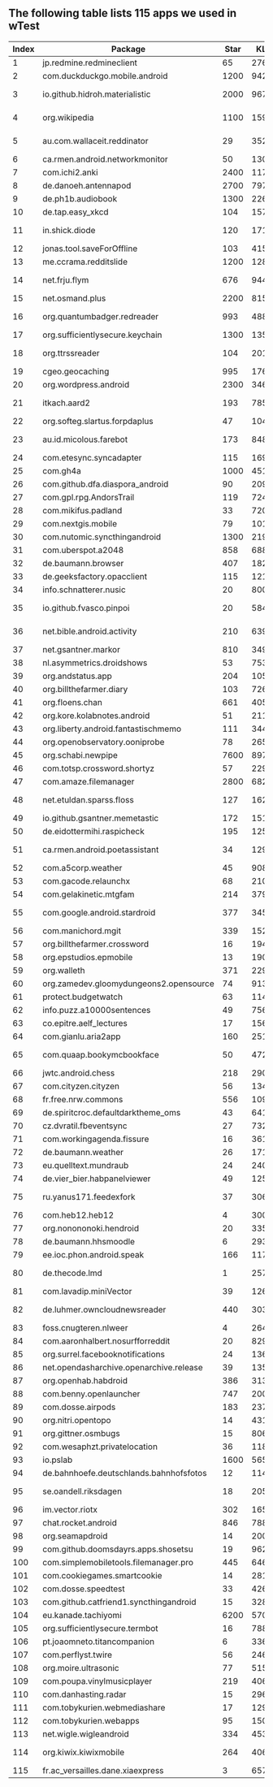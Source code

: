 ## The following table lists 115 apps we used in wTest

| Index | Package                                 | Star | KLOC   | Revisions | Issues | Ratings | Downloads | Category                                                       |
| ----- | --------------------------------------- | ---- | ------ | --------- | ------ | ------- | --------- | -------------------------------------------------------------- |
| 1     | jp.redmine.redmineclient                | 65   | 27685  | 1351      | 138    | 3.7     | 5K+       | Productivity                                                   |
| 2     | com.duckduckgo.mobile.android           | 1200 | 94287  | 940       | 192    | 4.7     | 10M+      | Tools                                                          |
| 3     | io.github.hidroh.materialistic          | 2000 | 96739  | 1731      | 791    | 4.4     | 100K+     | News & Magazines                                               |
| 4     | org.wikipedia                           | 1100 | 159134 | 12355     | 918    | 4.6     | 10M+      | Books & Reference                                              |
| 5     | au.com.wallaceit.reddinator             | 29   | 35271  | 362       | 23     | 4.3     | 50K+      | News & Magazines                                               |
| 6     | ca.rmen.android.networkmonitor          | 50   | 13052  | 995       | 96     | 4.3     | 50K+      | Tools                                                          |
| 7     | com.ichi2.anki                          | 2400 | 117600 | 9303      | 3973   | 4.5     | 5M+       | Education                                                      |
| 8     | de.danoeh.antennapod                    | 2700 | 79700  | 6033      | 2291   | 4.7     | 500K+     | Music & Audio                                                  |
| 9     | de.ph1b.audiobook                       | 1300 | 22612  | 3909      | 846    | 4.5     | 100K+     | Music & Audio                                                  |
| 10    | de.tap.easy\_xkcd                       | 104  | 15774  | 768       | 132    | 4.6     | 50K+      | Comics                                                         |
| 11    | in.shick.diode                          | 120  | 17167  | 993       | 35     | 4       | 10K+      | News & Magazines                                               |
| 12    | jonas.tool.saveForOffline               | 103  | 4157   | 145       | 55     |         |           |                                                                |
| 13    | me.ccrama.redditslide                   | 1200 | 128959 | 3788      | 2443   |         |           |                                                                |
| 14    | net.frju.flym                           | 676  | 9447   | 1375      | 335    | 4.2     | 10K+      | News & Magazines                                               |
| 15    | net.osmand.plus                         | 2200 | 815578 | 59614     | 5793   | 4.2     | 5M+       | Travel & Local                                                 |
| 16    | org.quantumbadger.redreader             | 993  | 48856  | 1306      | 456    | 4.7     | 50K+      | News & Magazines                                               |
| 17    | org.sufficientlysecure.keychain         | 1300 | 135679 | 7149      | 1828   | 4.2     | 100K+     | Communication                                                  |
| 18    | org.ttrssreader                         | 104  | 20190  | 1699      | 387    | 4.3     | 10K+      | News & Magazines                                               |
| 19    | cgeo.geocaching                         | 995  | 176198 | 11883     | 5641   | 4.6     | 5M+       | Entertainment                                                  |
| 20    | org.wordpress.android                   | 2300 | 346413 | 42894     | 5394   | 4.5     | 10M+      | Productivity                                                   |
| 21    | itkach.aard2                            | 193  | 7850   | 368       | 83     | 4.7     | 10K+      | Books & Reference                                              |
| 22    | org.softeg.slartus.forpdaplus           | 47   | 104175 | 987       | 12     |         |           |                                                                |
| 23    | au.id.micolous.farebot                  | 173  | 84812  | 3974      | 64     | 4.2     | 5K+       | Maps & Navigation                                              |
| 24    | com.etesync.syncadapter                 | 115  | 16943  | 1453      | 83     | 4.8     | 1K+       | Tools                                                          |
| 25    | com.gh4a                                | 1000 | 45141  | 2677      | 738    | 4.4     | 100K+     | Productivity                                                   |
| 26    | com.github.dfa.diaspora\_android        | 90   | 20982  | 635       | 156    |         |           |                                                                |
| 27    | com.gpl.rpg.AndorsTrail                 | 119  | 724370 | 2877      | 41     | 4.3     | 500K+     | Game                                                           |
| 28    | com.mikifus.padland                     | 33   | 7206   | 208       | 37     | 0       | 500+      | Productivity                                                   |
| 29    | com.nextgis.mobile                      | 79   | 10186  | 1457      | 636    | 4.1     | 10K+      | Productivity                                                   |
| 30    | com.nutomic.syncthingandroid            | 1300 | 21907  | 1748      | 1070   | 4.4     | 100K+     | Productivity                                                   |
| 31    | com.uberspot.a2048                      | 858  | 688    | 90        | 45     | 4.1     | 1M+       | Game                                                           |
| 32    | de.baumann.browser                      | 407  | 18221  | 896       | 255    |         |           |                                                                |
| 33    | de.geeksfactory.opacclient              | 115  | 121250 | 4034      | 297    | 3.5     | 50K+      | Education                                                      |
| 34    | info.schnatterer.nusic                  | 20   | 8009   | 685       | 18     | 3.7     | 1K+       | Music & Audio                                                  |
| 35    | io.github.fvasco.pinpoi                 | 20   | 5845   | 168       | 21     | 0       | 10K+      | Maps & Navigation                                              |
| 36    | net.bible.android.activity              | 210  | 63951  | 4676      | 428    | 4.6     | 100K+     | Books & Reference                                              |
| 37    | net.gsantner.markor                     | 810  | 34979  | 1278      | 535    | 4.7     | 10K+      | Productivity                                                   |
| 38    | nl.asymmetrics.droidshows               | 53   | 7536   | 294       | 60     |         |           |                                                                |
| 39    | org.andstatus.app                       | 204  | 105709 | 2345      | 487    | 4.1     | 5K+       | Social                                                         |
| 40    | org.billthefarmer.diary                 | 103  | 7268   | 552       | 100    |         |           |                                                                |
| 41    | org.floens.chan                         | 661  | 40573  | 1286      | 579    |         |           |                                                                |
| 42    | org.kore.kolabnotes.android             | 51   | 21179  | 534       | 177    | 4.2     | 1K+       | Productivity                                                   |
| 43    | org.liberty.android.fantastischmemo     | 111  | 34412  | 1958      | 437    | 4.3     | 100K+     | Education                                                      |
| 44    | org.openobservatory.ooniprobe           | 78   | 26511  | 1248      | 119    | 4.4     | 100K+     | Tools                                                          |
| 45    | org.schabi.newpipe                      | 7600 | 89715  | 5614      | 2400   |         |           |                                                                |
| 46    | com.totsp.crossword.shortyz             | 57   | 22997  | 116       | 110    | 4.2     | 1M+       | Game                                                           |
| 47    | com.amaze.filemanager                   | 2800 | 68247  | 3849      | 965    | 3.8     | 1M+       | Tools                                                          |
| 48    | net.etuldan.sparss.floss                | 127  | 16244  | 1141      | 257    | 4       | 5K+       | News & Magazines                                               |
| 49    | io.github.gsantner.memetastic           | 172  | 15127  | 291       | 81     | 4.4     | 1K+       | Entertainment                                                  |
| 50    | de.eidottermihi.raspicheck              | 195  | 12586  | 612       | 142    | 4.4     | 100K+     | Tools                                                          |
| 51    | ca.rmen.android.poetassistant           | 34   | 12946  | 937       | 53     | 4.6     | 100K+     | Books & Reference                                              |
| 52    | com.a5corp.weather                      | 45   | 9086   | 676       | 41     | 3.6     | 10K+      | Weather                                                        |
| 53    | com.gacode.relaunchx                    | 68   | 21078  | 245       | 12     |         |           |                                                                |
| 54    | com.gelakinetic.mtgfam                  | 214  | 37907  | 1799      | 361    | 4.5     | 500K+     | Tools                                                          |
| 55    | com.google.android.stardroid            | 377  | 34579  | 438       | 162    | 4.3     | 50M+      | Books & Reference                                              |
| 56    | com.manichord.mgit                      | 339  | 15290  | 751       | 362    | 3.2     | 10K+      | Productivity                                                   |
| 57    | org.billthefarmer.crossword             | 16   | 1946   | 112       | 2      |         |           |                                                                |
| 58    | org.epstudios.epmobile                  | 13   | 19058  | 720       | 32     | 4.5     | 50K+      | Medical                                                        |
| 59    | org.walleth                             | 371  | 22933  | 1325      | 343    | 4.1     | 10K+      | Finance                                                        |
| 60    | org.zamedev.gloomydungeons2.opensource  | 74   | 91311  | 46        | 4      |         |           |                                                                |
| 61    | protect.budgetwatch                     | 63   | 11414  | 464       | 57     | 4.6     | 1K+       | [Finance](https://play.google.com/store/apps/category/FINANCE) |
| 62    | info.puzz.a10000sentences               | 49   | 7561   | 494       | 11     | 4.3     | 10K+      | Education                                                      |
| 63    | co.epitre.aelf\_lectures                | 17   | 156366 | 588       | 13     | 4.6     | 100K+     | Lifestyle                                                      |
| 64    | com.gianlu.aria2app                     | 160  | 25113  | 1513      | 58     | 4.6     | 10K+      | Tools                                                          |
| 65    | com.quaap.bookymcbookface               | 50   | 4723   | 269       | 26     | 4.5     | 500+      | Books & Reference                                              |
| 66    | jwtc.android.chess                      | 218  | 29022  | 375       | 42     | 4.1     | 100K+     | Game                                                           |
| 67    | com.cityzen.cityzen                     | 56   | 13477  | 373       | 68     |         |           |                                                                |
| 68    | fr.free.nrw.commons                     | 556  | 109216 | 4894      | 1688   | 3.8     | 10K+      | Photography                                                    |
| 69    | de.spiritcroc.defaultdarktheme\_oms     | 43   | 6415   | 333       | 27     | 2.3     | 100K+     | Personalization                                                |
| 70    | cz.dvratil.fbeventsync                  | 27   | 7327   | 401       | 70     | 2.2     | 50K+      | Productivity                                                   |
| 71    | com.workingagenda.fissure               | 16   | 3619   | 172       | 14     | 3.9     | 100+      | Photography                                                    |
| 72    | de.baumann.weather                      | 26   | 1717   | 118       | 23     |         |           |                                                                |
| 73    | eu.quelltext.mundraub                   | 24   | 24069  | 765       | 260    | 1.5     | 1K+       | Travel & Local                                                 |
| 74    | de.vier\_bier.habpanelviewer            | 49   | 12532  | 466       | 43     | 3.8     | 5K+       | Lifestyle                                                      |
| 75    | ru.yanus171.feedexfork                  | 37   | 30632  | 2635      | 279    | 4.1     | 1K+       | News & Magazines                                               |
| 76    | com.heb12.heb12                         | 4    | 3007   | 35        | 20     | 3.8     | 10+       | Lifestyle                                                      |
| 77    | org.nonononoki.hendroid                 | 20   | 33568  | 2949      | 6      |         |           |                                                                |
| 78    | de.baumann.hhsmoodle                    | 6    | 2931   | 181       | 2      | 4.3     | 50+       | Education                                                      |
| 79    | ee.ioc.phon.android.speak               | 166  | 11726  | 426       | 56     | 3.7     | 10K+      | Tools                                                          |
| 80    | de.thecode.lmd                          | 1    | 25742  | 496       | 1      | 4       | 10K+      | News & Magazines                                               |
| 81    | com.lavadip.miniVector                  | 39   | 126392 | 8036      | 23     | 4.4     | 1K+       | Communication                                                  |
| 82    | de.luhmer.owncloudnewsreader            | 440  | 30309  | 2322      | 680    | 4.4     | 1K+       | News & Magazines                                               |
| 83    | foss.cnugteren.nlweer                   | 4    | 2647   | 61        | 8      |         |           |                                                                |
| 84    | com.aaronhalbert.nosurfforreddit        | 20   | 8298   | 601       | 23     | 4.8     | 1K+       | Social                                                         |
| 85    | org.surrel.facebooknotifications        | 24   | 1368   | 66        | 33     |         |           |                                                                |
| 86    | net.opendasharchive.openarchive.release | 39   | 13552  | 487       | 194    | 4.1     | 50K+      | Tools                                                          |
| 87    | org.openhab.habdroid                    | 386  | 31338  | 1580      | 639    | 4.5     | 100K+     | Lifestyle                                                      |
| 88    | com.benny.openlauncher                  | 747  | 20045  | 1080      | 427    | 4.1     | 10K+      | Personalization                                                |
| 89    | com.dosse.airpods                       | 183  | 2379   | 89        | 38     | 4.5     | 500+      | Tools                                                          |
| 90    | org.nitri.opentopo                      | 14   | 4312   | 90        | 10     |         |           |                                                                |
| 91    | org.gittner.osmbugs                     | 15   | 8064   | 287       | 22     | 3.7     | 500+      | Tools                                                          |
| 92    | com.wesaphzt.privatelocation            | 36   | 11825  | 72        | 19     |         |           |                                                                |
| 93    | io.pslab                                | 1600 | 56541  | 1099      | 1052   | 4.8     | 1K+       | Education                                                      |
| 94    | de.bahnhoefe.deutschlands.bahnhofsfotos | 12   | 11498  | 420       | 83     | 4.9     | 100+      | Travel & Local                                                 |
| 95    | se.oandell.riksdagen                    | 18   | 20562  | 515       | 6      | 4.6     | 5K+       | News & Magazines                                               |
| 96    | im.vector.riotx                         | 302  | 165839 | 2806      | 653    | 3.8     | 5K+       | Communication                                                  |
| 97    | chat.rocket.android                     | 846  | 78858  | 5095      | 1423   | 2.7     | 100K+     | Communication                                                  |
| 98    | org.seamapdroid                         | 14   | 2000   | 75        | 7      |         |           |                                                                |
| 99    | com.github.doomsdayrs.apps.shosetsu     | 19   | 9628   | 546       | 56     |         |           |                                                                |
| 100   | com.simplemobiletools.filemanager.pro   | 445  | 6462   | 1311      | 210    | 4.5     | 50K+      | Tools                                                          |
| 101   | com.cookiegames.smartcookie             | 14   | 28133  | 227       | 18     | 4.2     | 10K+      | Tools                                                          |
| 102   | com.dosse.speedtest                     | 33   | 4261   | 21        | 9      | 4.7     | 10+       | Tools                                                          |
| 103   | com.github.catfriend1.syncthingandroid  | 15   | 32896  | 2188      | 1      | 4.6     | 5K+       | Productivity                                                   |
| 104   | eu.kanade.tachiyomi                     | 6200 | 57012  | 1719      | 2019   |         |           |                                                                |
| 105   | org.sufficientlysecure.termbot          | 16   | 78803  | 1819      | 26     | 4.3     | 1K+       | Tools                                                          |
| 106   | pt.joaomneto.titancompanion             | 6    | 33627  | 569       | 86     | 4.3     | 1K+       | Entertainment                                                  |
| 107   | com.perflyst.twire                      | 56   | 24634  | 155       | 58     |         |           |                                                                |
| 108   | org.moire.ultrasonic                    | 77   | 51550  | 756       | 111    | 4       | 10K+      | Music & Audio                                                  |
| 109   | com.poupa.vinylmusicplayer              | 219  | 40605  | 1588      | 180    | 4.2     | 10K+      | Music & Audio                                                  |
| 110   | com.danhasting.radar                    | 15   | 2965   | 148       | 4      | 3.4     | 1K+       | Weather                                                        |
| 111   | com.tobykurien.webmediashare            | 17   | 1291   | 36        | 9      |         |           |                                                                |
| 112   | com.tobykurien.webapps                  | 95   | 1501   | 302       | 147    | 3.9     | 10K+      | Communication                                                  |
| 113   | net.wigle.wigleandroid                  | 334  | 45382  | 1716      | 79     | 4.3     | 500K+     | Tools                                                          |
| 114   | org.kiwix.kiwixmobile                   | 264  | 40696  | 3694      | 975    | 4.4     | 500K+     | Books & Reference                                              |
| 115   | fr.ac\_versailles.dane.xiaexpress       | 3    | 6573   | 159       | 2      | 4.7     | 100+      | Education                                                      |
